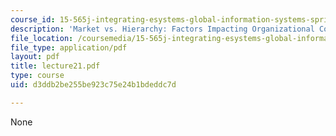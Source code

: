 ```yaml
---
course_id: 15-565j-integrating-esystems-global-information-systems-spring-2002
description: 'Market vs. Hierarchy: Factors Impacting Organizational Connectivity'
file_location: /coursemedia/15-565j-integrating-esystems-global-information-systems-spring-2002/d3ddb2be255be923c75e24b1bdeddc7d_lecture21.pdf
file_type: application/pdf
layout: pdf
title: lecture21.pdf
type: course
uid: d3ddb2be255be923c75e24b1bdeddc7d

---
```

None